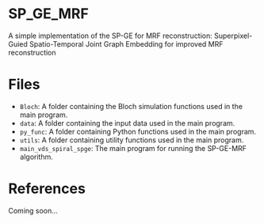 # SP_GE_MRF
A simple implementation of the SP-GE for MRF reconstruction: Superpixel-Guied Spatio-Temporal Joint Graph Embedding for improved MRF reconstruction
# Files
- `Bloch`: A folder containing the Bloch simulation functions used in the main program.
- `data`: A folder containing the input data used in the main program.
- `py_func`: A folder containing Python functions used in the main program.
- `utils`: A folder containing utility functions used in the main program.
- `main_vds_spiral_spge`: The main program for running the SP-GE-MRF algorithm.   
  
# References
Coming soon...

